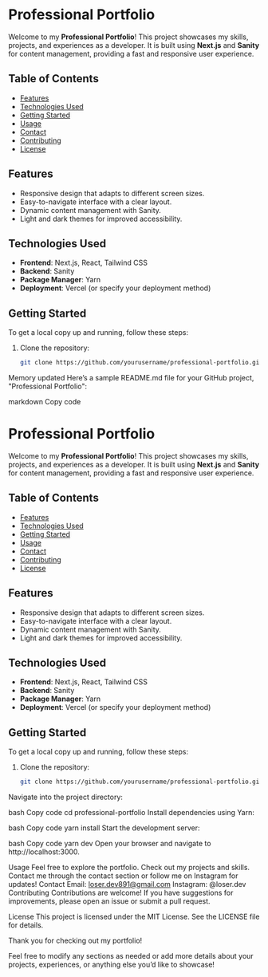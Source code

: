 # Professional Portfolio

Welcome to my **Professional Portfolio**! This project showcases my skills, projects, and experiences as a developer. It is built using **Next.js** and **Sanity** for content management, providing a fast and responsive user experience.

## Table of Contents

- [Features](#features)
- [Technologies Used](#technologies-used)
- [Getting Started](#getting-started)
- [Usage](#usage)
- [Contact](#contact)
- [Contributing](#contributing)
- [License](#license)

## Features

- Responsive design that adapts to different screen sizes.
- Easy-to-navigate interface with a clear layout.
- Dynamic content management with Sanity.
- Light and dark themes for improved accessibility.

## Technologies Used

- **Frontend**: Next.js, React, Tailwind CSS
- **Backend**: Sanity
- **Package Manager**: Yarn
- **Deployment**: Vercel (or specify your deployment method)

## Getting Started

To get a local copy up and running, follow these steps:

1. Clone the repository:
   ```bash
   git clone https://github.com/yourusername/professional-portfolio.git

Memory updated
Here’s a sample README.md file for your GitHub project, "Professional Portfolio":

markdown
Copy code
# Professional Portfolio

Welcome to my **Professional Portfolio**! This project showcases my skills, projects, and experiences as a developer. It is built using **Next.js** and **Sanity** for content management, providing a fast and responsive user experience.

## Table of Contents

- [Features](#features)
- [Technologies Used](#technologies-used)
- [Getting Started](#getting-started)
- [Usage](#usage)
- [Contact](#contact)
- [Contributing](#contributing)
- [License](#license)

## Features

- Responsive design that adapts to different screen sizes.
- Easy-to-navigate interface with a clear layout.
- Dynamic content management with Sanity.
- Light and dark themes for improved accessibility.

## Technologies Used

- **Frontend**: Next.js, React, Tailwind CSS
- **Backend**: Sanity
- **Package Manager**: Yarn
- **Deployment**: Vercel (or specify your deployment method)

## Getting Started

To get a local copy up and running, follow these steps:

1. Clone the repository:
   ```bash
   git clone https://github.com/yourusername/professional-portfolio.git
Navigate into the project directory:

bash
Copy code
cd professional-portfolio
Install dependencies using Yarn:

bash
Copy code
yarn install
Start the development server:

bash
Copy code
yarn dev
Open your browser and navigate to http://localhost:3000.

Usage
Feel free to explore the portfolio.
Check out my projects and skills.
Contact me through the contact section or follow me on Instagram for updates!
Contact
Email: loser.dev891@gmail.com
Instagram: @loser.dev
Contributing
Contributions are welcome! If you have suggestions for improvements, please open an issue or submit a pull request.

License
This project is licensed under the MIT License. See the LICENSE file for details.

Thank you for checking out my portfolio!

Feel free to modify any sections as needed or add more details about your projects, experiences, or anything else you’d like to showcase!


